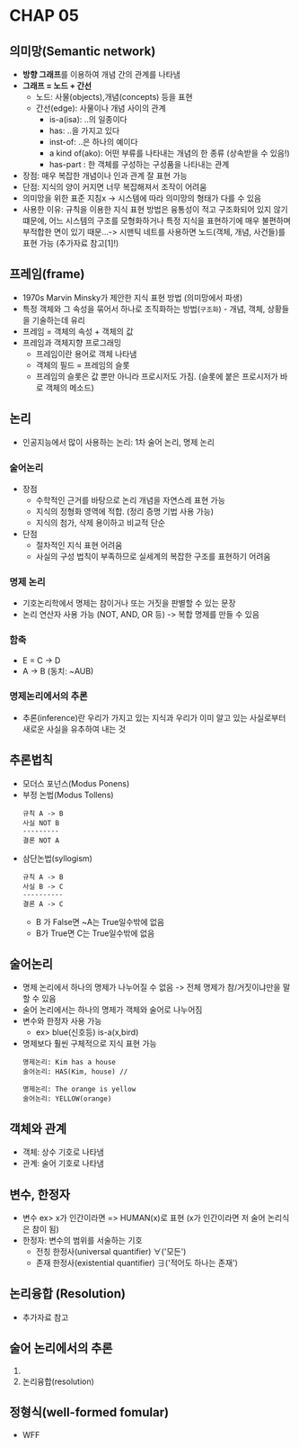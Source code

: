 # CHAP 05 

## 의미망(Semantic network)
* **방향 그래프**를 이용하여 개념 간의 관계를 나타냄
* **그래프 = 노드 + 간선**
    * 노드: 사물(objects),개념(concepts) 등을 표현
    * 간선(edge): 사물이나 개념 사이의 관계 
        * is-a(isa): ..의 일종이다
        * has: ..을 가지고 있다
        * inst-of: ..은 하나의 예이다
        * a kind of(ako): 어떤 부류를 나타내는 개념의 한 종류 (상속받을 수 있음!)
        * has-part : 한 객체를 구성하는 구성품을 나타내는 관계
* 장점: 매우 복잡한 개념이나 인과 관계 잘 표현 가능
* 단점: 지식의 양이 커지면 너무 복잡해져서 조작이 어려움 
* 의미망을 위한 표준 지침x -> 시스템에 따라 의미망의 형태가 다를 수 있음 
* 사용한 이유: 규칙을 이용한 지식 표현 방법은 융통성이 적고 구조화되어 있지 않기 떄문에, 어느 시스템의 구조를 모형화하거나 특정 지식을 표현하기에 매우 불편하며 부적합한 면이 있기 때문...-> 시맨틱 네트를 사용하면 노드(객체, 개념, 사건들)를 표현 가능 (추가자료 참고[1]!)

## 프레임(frame)
* 1970s Marvin Minsky가 제안한 지식 표현 방법 (의미망에서 파생)
* 특정 객체와 그 속성을 묶어서 하나로 조직화하는 방법(`구조화`) - 개념, 객체, 상황들을 기술하는데 유리 
* 프레임 = 객체의 속성 + 객체의 값 
* 프레임과 객체지향 프로그래밍
    * 프레임이란 용어로 객체 나타냄
    * 객체의 필드 = 프레임의 슬롯
    * 프레임의 슬롯은 값 뿐만 아니라 프로시저도 가짐. (슬롯에 붙은 프로시저가 바로 객체의 메소드)

## 논리
* 인공지능에서 많이 사용하는 논리: 1차 술어 논리, 명제 논리
### 술어논리 
* 장점
    * 수학적인 근거를 바탕으로 논리 개념을 자연스레 표현 가능
    * 지식의 정형화 영역에 적합. (정리 증명 기법 사용 가능)
    * 지식의 첨가, 삭제 용이하고 비교적 단순
* 단점
    * 절차적인 지식 표현 어려움
    * 사실의 구성 법칙이 부족하므로 실세계의 복잡한 구조를 표현하기 어려움 
### 명제 논리 
* 기호논리학에서 명제는 참이거나 또는 거짓을 판별할 수 있는 문장 
* 논리 연산자 사용 가능 (NOT, AND, OR 등) -> 복합 명제를 만들 수 있음 
### 함축 
* E = C -> D 
* A -> B (동치: ~AUB)

### 명제논리에서의 추론 
* 추론(inference)란 우리가 가지고 있는 지식과 우리가 이미 알고 있는 사실로부터 새로운 사실을 유추하여 내는 것 

## 추론법칙
* 모더스 포넌스(Modus Ponens)
* 부정 논법(Modus Tollens)
    ```
    규칙 A -> B
    사실 NOT B 
    ---------
    결론 NOT A 
    ```
* 삼단논법(syllogism)
    ```
    규칙 A -> B 
    사실 B -> C
    ----------
    결론 A -> C 
    ```
    * B 가 False면 ~A는 True일수밖에 없음
    * B가 True면 C는 True일수밖에 없음 

## 술어논리 
* 명제 논리에서 하나의 명제가 나누어질 수 없음 -> 전체 명제가 참/거짓이냐만을 말할 수 있음 
* 술어 논리에서는 하나의 명제가 객체와 술어로 나누어짐 
* 변수와 한정자 사용 가능 
    * ex> blue(신호등) is-a(x,bird)
* 명제보다 훨씬 구체적으로 지식 표현 가능 
    ```
    명제논리: Kim has a house
    술어논리: HAS(Kim, house) //

    명제논리: The orange is yellow
    술어논리: YELLOW(orange)
    ``` 

## 객체와 관계 
* 객체: 상수 기호로 나타냄
* 관계: 술어 기호로 나타냄 

## 변수, 한정자
* 변수 
    ex> x가 인간이라면 => HUMAN(x)로 표현 (x가 인간이라면 저 술어 논리식은 참이 됨)
* 한정자: 변수의 범위를 서술하는 기호 
    * 전칭 한정사(universal quantifier) ∀('모든')
    * 존재 한정사(existential quantifier) ∃('적어도 하나는 존재')

## 논리융합 (Resolution) 
* 추가자료 참고 

## 술어 논리에서의 추론 
1.
2. 논리융합(resolution)

## 정형식(well-formed fomular)
* WFF

